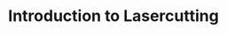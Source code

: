 ---
published: false
title: Introduction to Lasercutting
layout:
permalink: 
category: banner-homepage
slug: lasercutting
link: /events/lasercutting/
caption:
  display: true
  description: Workshop, 9th April
  credits: Lasersaur.com
motto:
  display: true
responsive: false
---